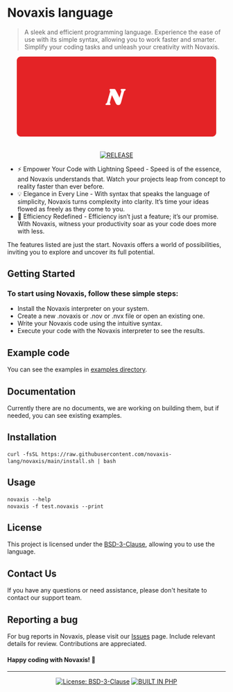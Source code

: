 # Novaxis language

> A sleek and efficient programming language. Experience the ease of use with its simple syntax, allowing you to work faster and smarter. Simplify your coding tasks and unleash your creativity with Novaxis.

<div align=center>
<img src="media/short-fullbackground-border-10f.png" width=460>
<br><br>

<!-- ![GitHub commit activity](https://img.shields.io/github/commit-activity/w/naxeion/novaxis?style=for-the-badge&logo=git&color=E42326&logoColor=D9E0EE&labelColor=181b22) -->

<!-- [![LAST COMMIT](https://img.shields.io/github/last-commit/naxeion/novaxis?style=for-the-badge&logo=github&color=E42326&logoColor=D9E0EE&labelColor=181b22)](https://github.com/naxeion/Novaxis/pulse/monthly) -->

[![RELEASE](https://img.shields.io/github/v/release/novaxis-lang/novaxis?style=for-the-badge&logo=gitbook&color=E42326&logoColor=D9E0EE&labelColor=181b22)](https://github.com/naxeion/Novaxis/releases/latest)

</div>

- ⚡ Empower Your Code with Lightning Speed - Speed is of the essence, and Novaxis understands that. Watch your projects leap from concept to reality faster than ever before.
- 💡 Elegance in Every Line - With syntax that speaks the language of simplicity, Novaxis turns complexity into clarity. It’s time your ideas flowed as freely as they come to you.
- 🚀 Efficiency Redefined - Efficiency isn’t just a feature; it’s our promise. With Novaxis, witness your productivity soar as your code does more with less.

The features listed are just the start. Novaxis offers a world of possibilities, inviting you to explore and uncover its full potential.

## Getting Started

### To start using Novaxis, follow these simple steps:
- Install the Novaxis interpreter on your system.
- Create a new .novaxis or .nov or .nvx file or open an existing one.
- Write your Novaxis code using the intuitive syntax.
- Execute your code with the Novaxis interpreter to see the results.

## Example code

You can see the examples in [examples directory](examples/).

## Documentation

Currently there are no documents, we are working on building them, but if needed, you can see existing examples.

## Installation

```Shell
curl -fsSL https://raw.githubusercontent.com/novaxis-lang/novaxis/main/install.sh | bash
```

## Usage

```
novaxis --help
novaxis -f test.novaxis --print
```

## License

This project is licensed under the [BSD-3-Clause](LICENSE), allowing you to use the language.

## Contact Us

If you have any questions or need assistance, please don't hesitate to contact our support team.

<!-- ## Feature Requests and Feedback

Have an idea, feature request, or feedback for Novaxis? Visit our [Canny board](https://novaxis-language.canny.io/novaxis) to submit and vote on ideas, or to leave your feedback. -->

## Reporting a bug

For bug reports in Novaxis, please visit our [Issues](https://github.com/novaxis-lang/novaxis/issues) page. Include relevant details for review. Contributions are appreciated.


#### Happy coding with Novaxis! 🚀

---

<div align=center>

[![License: BSD-3-Clause](https://img.shields.io/badge/License-BSD--3--Clause-%23E42326.svg?style=for-the-badge&labelColor=181b22)](https://opensource.org/license/bsd-3-clause)
[![BUILT IN PHP](https://img.shields.io/badge/BUILT_IN-PHP-%23E42326.svg?style=for-the-badge&labelColor=181b22)](https://www.php.net/)

</div>
